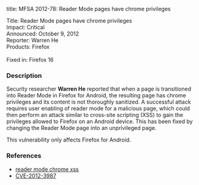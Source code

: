 title: MFSA 2012-78: Reader Mode pages have chrome privileges

<p>
<span class="label">Title:</span>      Reader Mode pages have chrome
privileges<br/>
<span class="label">Impact:</span>     Critical<br/>
<span class="label">Announced:</span>  October 9, 2012<br/>
<span class="label">Reporter:</span>   Warren He<br/>
<span class="label">Products:</span>   Firefox<br/>
<br/>
<span class="label">Fixed in:</span>   Firefox 16<br/>
</p>


<h3>Description</h3>

<p>Security researcher <strong>Warren He</strong> reported that when a page is
transitioned into Reader Mode in Firefox for Android, the resulting page has
chrome privileges and its content is not thoroughly sanitized. A successful
attack requires user enabling of reader mode for a malicious page, which could
then perform an attack similar to cross-site scripting (XSS) to gain the
privileges allowed to Firefox on an Android device. This has been fixed by
changing the Reader Mode page into an unprivileged page.
</p>

<p class="note">This vulnerability only affects Firefox for Android.</p>

<h3>References</h3>

<ul>
  <li><a href="https://bugzilla.mozilla.org/show_bug.cgi?id=778582">
      reader mode chrome xss</a></li>
  <li><a href="http://cve.mitre.org/cgi-bin/cvename.cgi?name=CVE-2012-3987" class="ex-ref">CVE-2012-3987</a></li>
</ul>



